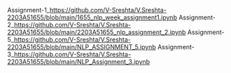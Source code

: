 Assignment-1_https://github.com/V-Sreshta/V.Sreshta-2203A51655/blob/main/1655_nlp_week_assignment1.ipynb
Assignment-2_https://github.com/V-Sreshta/V.Sreshta-2203A51655/blob/main/2203A51655_nlp_assignment_2.ipynb
Assignment-5_https://github.com/V-Sreshta/V.Sreshta-2203A51655/blob/main/NLP_ASSIGNMENT_5.ipynb
Assignment-3_https://github.com/V-Sreshta/V.Sreshta-2203A51655/blob/main/NLP_Assignment_3.ipynb
